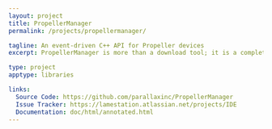 ```yaml
---
layout: project
title: PropellerManager
permalink: /projects/propellermanager/

tagline: An event-driven C++ API for Propeller devices
excerpt: PropellerManager is more than a download tool; it is a complete API and toolset for managing Propeller devices, no matter where they are.

type: project
apptype: libraries

links:
  Source Code: https://github.com/parallaxinc/PropellerManager
  Issue Tracker: https://lamestation.atlassian.net/projects/IDE
  Documentation: doc/html/annotated.html
---
```

